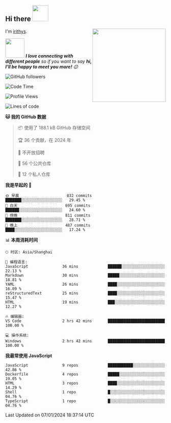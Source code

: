 <h2> Hi there <img src="https://media.giphy.com/media/mGcNjsfWAjY5AEZNw6/giphy.gif" width="50"></h2>
<img align='right' src="https://media.giphy.com/media/ieyl9zmCjO4b4t6qoY/giphy.gif" width="230">

I'm [irithys](https://irithys.com).

<img src="https://media.giphy.com/media/LnQjpWaON8nhr21vNW/giphy.gif" width="60"> <em><b>I love connecting with different people</b> so if you want to say <b>hi, I'll be happy to meet you more!</b> 😊</em>

![GitHub followers](https://img.shields.io/github/followers/irithys)


<!--START_SECTION:waka-->
![Code Time](http://img.shields.io/badge/Code%20Time-326%20hrs%208%20mins-blue)

![Profile Views](http://img.shields.io/badge/%E4%B8%AA%E4%BA%BA%E8%B5%84%E6%96%99%E8%A7%82%E7%9C%8B%E6%AC%A1%E6%95%B0-60-blue)

![Lines of code](https://img.shields.io/badge/%E4%BB%8E%E3%80%8CHello%20World%E3%80%8D%E8%B5%B7%E6%88%91%E5%B7%B2%E7%BB%8F%E5%86%99%E4%BA%86-818.5%20thousand%20%E8%A1%8C%E4%BB%A3%E7%A0%81-blue)

**🐱 我的 GitHub 数据** 

> 📦  使用了 188.1 kB GitHub 存储空间 
 > 
> 🏆 36 个贡献，在 2024 年
 > 
> 🚫 不开放招聘
 > 
> 📜 56 个公共仓库 
 > 
> 🔑 12 个私人仓库 
 > 
**我是早起的 🐤** 

```text
🌞 早晨                     832 commits         ███████░░░░░░░░░░░░░░░░░░   29.45 % 
🌆 白天                     695 commits         ██████░░░░░░░░░░░░░░░░░░░   24.60 % 
🌃 傍晚                     811 commits         ███████░░░░░░░░░░░░░░░░░░   28.71 % 
🌙 晚上                     487 commits         ████░░░░░░░░░░░░░░░░░░░░░   17.24 % 
```


📊 **本周消耗时间** 

```text
🕑︎ 时区: Asia/Shanghai

💬 编程语言: 
JavaScript               36 mins             ██████░░░░░░░░░░░░░░░░░░░   22.13 % 
Markdown                 30 mins             █████░░░░░░░░░░░░░░░░░░░░   18.81 % 
YAML                     26 mins             ████░░░░░░░░░░░░░░░░░░░░░   16.09 % 
reStructuredText         25 mins             ████░░░░░░░░░░░░░░░░░░░░░   15.47 % 
HTML                     19 mins             ███░░░░░░░░░░░░░░░░░░░░░░   12.27 % 

🔥 编辑器: 
VS Code                  2 hrs 42 mins       █████████████████████████   100.00 % 

💻 操作系统: 
Windows                  2 hrs 42 mins       █████████████████████████   100.00 % 
```

**我最常使用 JavaScript** 

```text
JavaScript               9 repos             ███████████░░░░░░░░░░░░░░   42.86 % 
Dockerfile               4 repos             █████░░░░░░░░░░░░░░░░░░░░   19.05 % 
HTML                     3 repos             ████░░░░░░░░░░░░░░░░░░░░░   14.29 % 
Shell                    1 repo              █░░░░░░░░░░░░░░░░░░░░░░░░   04.76 % 
TypeScript               1 repo              █░░░░░░░░░░░░░░░░░░░░░░░░   04.76 % 
```




 Last Updated on 07/01/2024 18:37:14 UTC
<!--END_SECTION:waka-->

